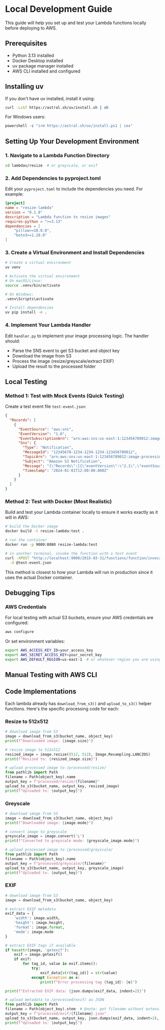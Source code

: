 # Local Development Guide

This guide will help you set up and test your Lambda functions locally before deploying to AWS.

## Prerequisites

- Python 3.13 installed
- Docker Desktop installed
- uv package manager installed
- AWS CLI installed and configured

## Installing uv

If you don't have uv installed, install it using:

```bash
curl -LsSf https://astral.sh/uv/install.sh | sh
```

For Windows users:
```powershell
powershell -c "irm https://astral.sh/uv/install.ps1 | iex"
```

## Setting Up Your Development Environment

### 1. Navigate to a Lambda Function Directory

```bash
cd lambdas/resize  # or greyscale, or exif
```

### 2. Add Dependencies to pyproject.toml

Edit your `pyproject.toml` to include the dependencies you need. For example:

```toml
[project]
name = "resize-lambda"
version = "0.1.0"
description = "Lambda function to resize images"
requires-python = ">=3.13"
dependencies = [
    "pillow>=10.0.0",
    "boto3>=1.28.0"
]
```

### 3. Create a Virtual Environment and Install Dependencies

```bash
# Create a virtual environment
uv venv

# Activate the virtual environment
# On macOS/Linux:
source .venv/bin/activate

# On Windows:
.venv\Scripts\activate

# Install dependencies
uv pip install -e .
```

### 4. Implement Your Lambda Handler

Edit `handler.py` to implement your image processing logic. The handler should:
- Parse the SNS event to get S3 bucket and object key
- Download the image from S3
- Process the image (resize/greyscale/extract EXIF)
- Upload the result to the processed folder

## Local Testing

### Method 1: Test with Mock Events (Quick Testing)

Create a test event file `test-event.json`:

```json
{
  "Records": [
    {
      "EventSource": "aws:sns",
      "EventVersion": "1.0",
      "EventSubscriptionArn": "arn:aws:sns:us-east-1:123456789012:image-processing-topic:12345678-1234-1234-1234-123456789012",
      "Sns": {
        "Type": "Notification",
        "MessageId": "12345678-1234-1234-1234-123456789012",
        "TopicArn": "arn:aws:sns:us-east-1:123456789012:image-processing-topic",
        "Subject": "Amazon S3 Notification",
        "Message": "{\"Records\":[{\"eventVersion\":\"2.1\",\"eventSource\":\"aws:s3\",\"awsRegion\":\"us-east-1\",\"eventTime\":\"2024-01-01T12:00:00.000Z\",\"eventName\":\"ObjectCreated:Put\",\"s3\":{\"s3SchemaVersion\":\"1.0\",\"configurationId\":\"test-config\",\"bucket\":{\"name\":\"your-bucket-name\",\"arn\":\"arn:aws:s3:::your-bucket-name\"},\"object\":{\"key\":\"resize/test-image.jpg\",\"size\":1024}}}]}",
        "Timestamp": "2024-01-01T12:00:00.000Z"
      }
    }
  ]
}
```

### Method 2: Test with Docker (Most Realistic)

Build and test your Lambda container locally to ensure it works exactly as it will in AWS:

```bash
# build the Docker image
docker build -t resize-lambda:test .

# run the container
docker run -p 9000:8080 resize-lambda:test

# in another terminal, invoke the function with a test event
curl -XPOST "http://localhost:9000/2015-03-31/functions/function/invocations" \
  -d @test-event.json
```

This method is closest to how your Lambda will run in production since it uses the actual Docker container.

## Debugging Tips

### AWS Credentials

For local testing with actual S3 buckets, ensure your AWS credentials are configured:

```bash
aws configure
```

Or set environment variables:
```bash
export AWS_ACCESS_KEY_ID=your_access_key
export AWS_SECRET_ACCESS_KEY=your_secret_key
export AWS_DEFAULT_REGION=us-east-1  # or whatever region you are using
```

## Manual Testing with AWS CLI

## Code Implementations

Each lambda already has `download_from_s3()` and `upload_to_s3()` helper functions. Here's the specific processing code for each:

### Resize to 512x512

```python
# download image from S3
image = download_from_s3(bucket_name, object_key)
print(f"Downloaded image: {image.size}")

# resize image to 512x512
resized_image = image.resize((512, 512), Image.Resampling.LANCZOS)
print(f"Resized to: {resized_image.size}")

# upload processed image to /processed/resize/
from pathlib import Path
filename = Path(object_key).name
output_key = f"processed/resize/{filename}"
upload_to_s3(bucket_name, output_key, resized_image)
print(f"Uploaded to: {output_key}")
```

### Greyscale

```python
# download image from S3
image = download_from_s3(bucket_name, object_key)
print(f"Downloaded image: {image.mode}")

# convert image to greyscale
greyscale_image = image.convert('L')
print(f"Converted to greyscale mode: {greyscale_image.mode}")

# upload processed image to /processed/greyscale/
from pathlib import Path
filename = Path(object_key).name
output_key = f"processed/greyscale/{filename}"
upload_to_s3(bucket_name, output_key, greyscale_image)
print(f"Uploaded to: {output_key}")
```

### EXIF

```python
# download image from S3
image = download_from_s3(bucket_name, object_key)

# extract EXIF metadata
exif_data = {
    'width': image.width,
    'height': image.height,
    'format': image.format,
    'mode': image.mode
}

# extract EXIF tags if available
if hasattr(image, 'getexif'):
    exif = image.getexif()
    if exif:
        for tag_id, value in exif.items():
            try:
                exif_data[str(tag_id)] = str(value)
            except Exception as e:
                print(f"Error processing tag {tag_id}: {e}")

print(f"Extracted EXIF data: {json.dumps(exif_data, indent=2)}")

# upload metadata to /processed/exif/ as JSON
from pathlib import Path
filename = Path(object_key).stem  # @note: get filename without extension
output_key = f"processed/exif/{filename}.json"
upload_to_s3(bucket_name, output_key, json.dumps(exif_data, indent=2), 'application/json')
print(f"Uploaded to: {output_key}")
```